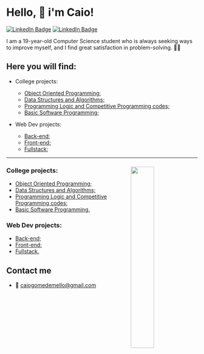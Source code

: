 # Hello, 🤝 i'm Caio!

[![LinkedIn Badge](https://img.shields.io/badge/LinkedIn-0077B5?style=for-the-badge&logo=linkedin&logoColor=white&link=https://www.linkedin.com/in/caiogmello)](https://www.linkedin.com/in/caiogmello/)
[![LinkedIn Badge](https://img.shields.io/badge/Instagram-E4405F?style=for-the-badge&logo=instagram&logoColor=white&link=https://instagram.com/caiomellog)](https://instagram.com/caiomellog)

I am a 19-year-old Computer Science student who is always seeking ways to improve myself, and I find great satisfaction in problem-solving. 💪🏻


## Here you will find:


- College projects:
  - [Object Oriented Programming;](https://github.com/stars/caiogmello/lists/object-oriented-programming)
  - [Data Structures and Algorithms;](https://github.com/stars/caiogmello/lists/data-structures-and-algorithms-works)
  - [Programming Logic and Competitive Programming codes;](https://github.com/stars/caiogmello/lists/programming-logic-codes)
  - [Basic Software Programming;](https://github.com/stars/caiogmello/lists/programming-logic-codes)
  
- Web Dev projects:
  - [Back-end;](https://github.com/stars/caiogmello/lists/back-end)
  - [Front-end;](https://github.com/stars/caiogmello/lists/front-end)
  - [Fullstack;](https://github.com/stars/caiogmello/lists/fullstack)

---
<div >
    <div>
        <img align="right"width="35%"src="https://github-readme-stats.vercel.app/api/top-langs/?username=caiogmello&layout=compact&title_color=fff&hide=css,javascript&text_color=f8f8f2&bg_color=000" />
    </div>
    <div>
        <h3>College projects:</h3>
        <ul>
            <li><a href="https://github.com/stars/caiogmello/lists/object-oriented-programming">Object Oriented Programming;</a></li>
            <li><a href="https://github.com/stars/caiogmello/lists/data-structures-and-algorithms-works">Data Structures and Algorithms;</a></li>
            <li><a href="https://github.com/stars/caiogmello/lists/programming-logic-codes">Programming Logic and Competitive Programming codes;</a></li>
            <li><a href="https://github.com/stars/caiogmello/lists/programming-logic-codes">Basic Software Programming.</a></li>
        </ul>
        <h3>Web Dev projects:</h3>
        <ul>
            <li><a href="https://github.com/stars/caiogmello/lists/back-end">Back-end;</a></li>
            <li><a href="https://github.com/stars/caiogmello/lists/front-end">Front-end;</a></li>
            <li><a href="https://github.com/stars/caiogmello/lists/fullstack">Fullstack.</a></li>
        </ul>
    </div>

</div>


## Contact me 
- 📧 caiogomedemello@gmail.com
